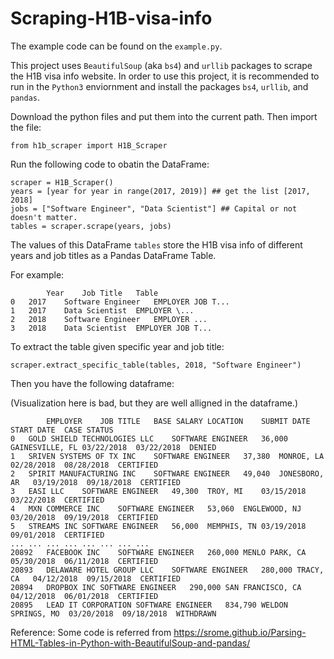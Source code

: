 # Scraping-H1B-visa-info

The example code can be found on the `example.py`.

This project uses `BeautifulSoup` (aka `bs4`) and `urllib` packages to scrape the H1B visa info website. In order to use this project, it is recommended to run in the `Python3` enviornment and install the packages `bs4`, `urllib`, and `pandas`.

Download the python files and put them into the current path. Then import the file:
```
from h1b_scraper import H1B_Scraper
```
Run the following code to obatin the DataFrame:
```
scraper = H1B_Scraper()
years = [year for year in range(2017, 2019)] ## get the list [2017, 2018]
jobs = ["Software Engineer", "Data Scientist"] ## Capital or not doesn't matter.
tables = scraper.scrape(years, jobs)
```

The values of this DataFrame `tables` store the H1B visa info of different years and job titles as a Pandas DataFrame Table.

For example:
```
        Year	Job Title	Table
0	2017	Software Engineer	EMPLOYER JOB T...
1	2017	Data Scientist	EMPLOYER \...
2	2018	Software Engineer	EMPLOYER ...
3	2018	Data Scientist	EMPLOYER JOB T...
```

To extract the table given specific year and job title:
```
scraper.extract_specific_table(tables, 2018, "Software Engineer")
```

Then you have the following dataframe:

(Visualization here is bad, but they are well alligned in the dataframe.)
```
        EMPLOYER	JOB TITLE	BASE SALARY	LOCATION	SUBMIT DATE	START DATE	CASE STATUS
0	GOLD SHIELD TECHNOLOGIES LLC	SOFTWARE ENGINEER	36,000	GAINESVILLE, FL	03/22/2018	03/22/2018	DENIED
1	SRIVEN SYSTEMS OF TX INC	SOFTWARE ENGINEER	37,380	MONROE, LA	02/28/2018	08/28/2018	CERTIFIED
2	SPIRIT MANUFACTURING INC	SOFTWARE ENGINEER	49,040	JONESBORO, AR	03/19/2018	09/18/2018	CERTIFIED
3	EASI LLC	SOFTWARE ENGINEER	49,300	TROY, MI	03/15/2018	03/22/2018	CERTIFIED
4	MXN COMMERCE INC	SOFTWARE ENGINEER	53,060	ENGLEWOOD, NJ	03/20/2018	09/19/2018	CERTIFIED
5	STREAMS INC	SOFTWARE ENGINEER	56,000	MEMPHIS, TN	03/19/2018	09/01/2018	CERTIFIED
...	...	...	...	...	...	...	...
20892	FACEBOOK INC	SOFTWARE ENGINEER	260,000	MENLO PARK, CA	05/30/2018	06/11/2018	CERTIFIED
20893	DELAWARE HOTEL GROUP LLC	SOFTWARE ENGINEER	280,000	TRACY, CA	04/12/2018	09/15/2018	CERTIFIED
20894	DROPBOX INC	SOFTWARE ENGINEER	290,000	SAN FRANCISCO, CA	04/12/2018	06/01/2018	CERTIFIED
20895	LEAD IT CORPORATION	SOFTWARE ENGINEER	834,790	WELDON SPRINGS, MO	03/20/2018	09/18/2018	WITHDRAWN

```


Reference: Some code is referred from https://srome.github.io/Parsing-HTML-Tables-in-Python-with-BeautifulSoup-and-pandas/
